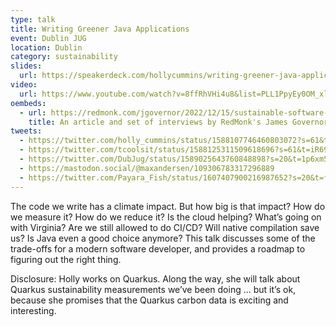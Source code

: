 ```yaml
---
type: talk
title: Writing Greener Java Applications
event: Dublin JUG
location: Dublin
category: sustainability
slides:
  url: https://speakerdeck.com/hollycummins/writing-greener-java-applications
video:
  url: https://www.youtube.com/watch?v=8ffRhVHi4u8&list=PLL1PpyEy0OM_xl9Ngzxd_k342MjyYApqF
oembeds:
  - url: https://redmonk.com/jgovernor/2022/12/15/sustainable-software-and-systems-efficiency-and-the-triple-win-policy-progress-and-modern-java-runtimes-like-quarkus/
    title: An article and set of interviews by RedMonk's James Governor
tweets: 
  - https://twitter.com/holly_cummins/status/1588107746460803072?s=61&t=iR69WdEqI_zBHP4x16j4vA
  - https://twitter.com/tcoolsit/status/1588125311509618696?s=61&t=iR69WdEqI_zBHP4x16j4vA
  - https://twitter.com/DubJug/status/1589025643760848898?s=20&t=1p6xm5UKCEpfKLOxb6MX5w
  - https://mastodon.social/@maxandersen/109306783317296889
  - https://twitter.com/Payara_Fish/status/1607407900216987652?s=20&t=fbdflyvVD0TBriVfVv8Aqw
---
```

The code we write has a climate impact. But how big is that impact? How do we measure it? How do we reduce it? Is the cloud helping? What’s going on with Virginia? Are we still allowed to do CI/CD? Will native compilation save us? Is Java even a good choice anymore? This talk discusses some of the trade-offs for a modern software developer, and provides a roadmap to figuring out the right thing.
       
Disclosure: Holly works on Quarkus. Along the way, she will talk about Quarkus sustainability measurements we’ve been doing … but it’s ok, because she promises that the Quarkus carbon data is exciting and interesting. 
       